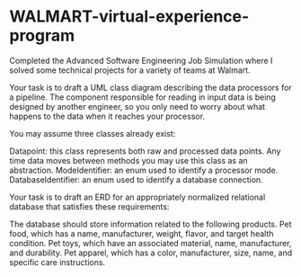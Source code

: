 # WALMART-virtual-experience-program
Completed the Advanced Software Engineering Job Simulation where I solved some technical projects for a variety of teams at Walmart.

Your task is to draft a UML class diagram describing the data processors for a pipeline. The component responsible for reading in input data is being designed by another engineer, so you only need to worry about what happens to the data when it reaches your processor. 

You may assume three classes already exist:

Datapoint: this class represents both raw and processed data points. Any time data moves between methods you may use this class as an abstraction.
ModeIdentifier: an enum used to identify a processor mode.
DatabaseIdentifier: an enum used to identify a database connection.

Your task is to draft an ERD for an appropriately normalized relational database that satisfies these requirements:

The database should store information related to the following products.
Pet food, which has a name, manufacturer, weight, flavor, and target health condition.
Pet toys, which have an associated material, name, manufacturer, and durability.
Pet apparel, which has a color, manufacturer, size, name, and specific care instructions.

 
 
